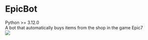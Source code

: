 # EpicBot
Python >= 3.12.0  
A bot that automatically buys items from the shop in the game Epic7  
![](https://github.com/Chrisyk/EpicBot/blob/main/Demo.gif)
